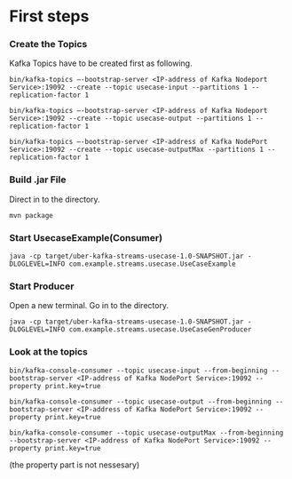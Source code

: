 # First steps

### Create the Topics
Kafka Topics have to be created first as following.

`bin/kafka-topics –-bootstrap-server <IP-address of Kafka Nodeport Service>:19092 --create --topic usecase-input --partitions 1 --replication-factor 1`

`bin/kafka-topics –-bootstrap-server <IP-address of Kafka Nodeport Service>:19092 --create --topic usecase-output --partitions 1 --replication-factor 1`

`bin/kafka-topics –-bootstrap-server <IP-address of Kafka NodePort Service>:19092 --create --topic usecase-outputMax --partitions 1 --replication-factor 1`

### Build .jar File
Direct in to the directory.

`mvn package`

### Start UsecaseExample(Consumer)

`java -cp target/uber-kafka-streams-usecase-1.0-SNAPSHOT.jar -DLOGLEVEL=INFO com.example.streams.usecase.UseCaseExample`

### Start Producer
Open a new terminal. Go in to the directory.

 `java -cp target/uber-kafka-streams-usecase-1.0-SNAPSHOT.jar -DLOGLEVEL=INFO com.example.streams.usecase.UseCaseGenProducer`

### Look at the topics

`bin/kafka-console-consumer --topic usecase-input --from-beginning --bootstrap-server <IP-address of Kafka NodePort Service>:19092 --property print.key=true`

`bin/kafka-console-consumer --topic usecase-output --from-beginning --bootstrap-server <IP-address of Kafka NodePort Service>:19092 --property print.key=true`

`bin/kafka-console-consumer --topic usecase-outputMax --from-beginning --bootstrap-server <IP-address of Kafka NodePort Service>:19092 --property print.key=true`

(the property part is not nessesary)
